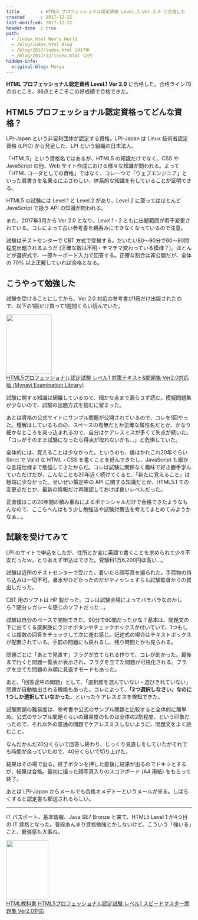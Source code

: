 ```yaml
---
title        : HTML5 プロフェッショナル認定資格 Level.1 Ver 2.0 に合格した
created      : 2017-12-22
last-modified: 2017-12-22
header-date  : true
path:
  - /index.html Neo's World
  - /blog/index.html Blog
  - /blog/2017/index.html 2017年
  - /blog/2017/12/index.html 12月
hidden-info:
  original-blog: Murga
---
```


__HTML プロフェッショナル認定資格 Level.1 Ver 2.0__ に合格した。合格ライン70点のところ、86点とそこそこの好成績で合格できた。

## HTML5 プロフェッショナル認定資格ってどんな資格？

LPI-Japan という非営利団体が認定する資格。LPI-Japan は Linux 技術者認定資格 (LPIC) から発足した、LPI という組織の日本法人。

「HTML5」という資格名ではあるが、HTML5 の知識だけでなく、CSS や JavaScript の他、Web サイト作成における様々な知識が問われる。よって「HTML コーダとしての資格」ではなく、コレ一つで「ウェブエンジニア」といった肩書きを名乗るにふさわしい、体系的な知識を有していることが証明できる。

HTML5 の試験には Level.1 と Level.2 があり、Level.2 に至ってはほとんど JavaScript で扱う API の知識が問われる。

また、2017年3月から Ver 2.0 となり、Level.1・2 ともに出題範囲が若干変更されている。コレによって古い参考書を鵜呑みにできなくなっているので注意。

試験はテストセンターで CBT 方式で受験する。だいたい80〜90分で60〜80問程度出題されるようだ (正確な数は不明・チマチマ変わっている模様？)。ほとんどが選択式で、一部キーボード入力で回答する。正確な割合は非公開だが、全体の 70% 以上正解していれば合格となる。

## こうやって勉強した

試験を受けることにしてから、Ver 2.0 対応の参考書が1冊だけ出版されたので、以下の1冊だけ買って1週間くらい読んでいた。

<div class="ad-amazon">
  <div class="ad-amazon-image">
    <a href="https://www.amazon.co.jp/dp/4839962677?tag=neos21-22&amp;linkCode=osi&amp;th=1&amp;psc=1">
      <img src="https://m.media-amazon.com/images/I/51enLiEOnXL._SL160_.jpg" width="124" height="160">
    </a>
  </div>
  <div class="ad-amazon-info">
    <div class="ad-amazon-title">
      <a href="https://www.amazon.co.jp/dp/4839962677?tag=neos21-22&amp;linkCode=osi&amp;th=1&amp;psc=1">HTML5プロフェッショナル認定試験 レベル1 対策テキスト&amp;問題集 Ver2.0対応版 (Mynavi Examination Library)</a>
    </div>
  </div>
</div>

試験に関する知識は網羅しているので、細かな点まで漏らさず読む。模擬問題集が少ないので、試験の出題方式を掴むに留まった。

あとは資格の公式サイトにサンプル問題が公開されているので、コレを1回やった。理解はしているものの、スペースの有無だとか正確な属性名だとか、かなり細かなところを突っ込まれるので、自分はケアレスミスが多くて失点が続いた。「コレがそのまま試験になったら得点が取れないかも…」と危惧していた。

全体的には、覚えることは少なかった。というのも、僕はかれこれ20年ぐらい Strict で Valid な HTML・CSS を書くことを好んできたし、JavaScript も細かな言語仕様まで勉強してきたからだ。コレは試験に関係なく趣味で好き勝手学んでいただけだが、こんなことも20年近く続けてくると、「新たに覚えること」は極端に少なかった。せいぜい策定中の API に関する知識だとか、HTML5.1 での変更点だとか、最新の情報だけ再確認しておけば良いレベルだった。

正直僕はこの20年間の積み重ねによるポテンシャルだけで合格できたようなもんなので、ここらへんはもう少し勉強法や試験対策法を考えてまとめてみようかなぁ…。

## 試験を受けてみて

LPI のサイトで申込をしたが、住所とか変に英語で書くことを求められて少々不安だったｗ。とりあえず申込はできた。受験料1万6,200円は高い…。

試験は近所のテストセンターで受けた。着いたら顔写真を撮られた。手荷物の持ち込みは一切不可。鼻水がひどかったのだがティッシュすらも試験監督からの貸出しだった。

CBT 用のソフトは HP 製だった。コレは試験会場によってバラバラなのかしら？随分レガシーな感じのソフトだった…。

試験は自分のペースで開始できた。90分で60問だったかな？基本は、問題文の下に出てくる選択肢にラジオボタンやチェックボックスが付いていて、1つもしくは複数の回答をチェックして次に進む感じ。記述式の場合はテキストボックスが配置されている。手前の問題にも戻れるし、残り時間とかも見られる。

問題ごとに「あとで見直す」フラグが立てられる作りで、コレが助かった。最後まで行くと問題一覧表が表示され、フラグを立てた問題が可視化される。フラグを立てた問題のみ順に見返すモードもあった。

あと、「回答途中の問題」として、「選択肢を選んでいない・選びきれていない」問題が自動抽出される機能もあった。コレによって、__「2つ選択しなさい」なのに1つしか選択していなかった__、といったケアレスミスを検知できた。

試験問題の難易度は、参考書や公式のサンプル問題と比較すると全体的に簡単め。公式のサンプル問題ぐらいの難易度のものは全体の2割程度、という印象だったので、それ以外の普通の問題でケアレスミスしないように、問題文をよく読むこと。

なんだかんだ20分くらいで回答し終わり、じっくり見直しをしていたがそれでも時間が余っていたので、40分くらいで切り上げた。

結果はその場で出る。終了ボタンを押した直後に結果が出るのでドキッとするが、結果は合格。最初に撮った顔写真入りのスコアボード (A4 用紙) をもらって終了。

あとは LPI-Japan からメールでも合格オメデトーというメールが来る。しばらくすると認定書も郵送されるらしい。

---

IT パスポート、基本情報、Java SE7 Bronze と来て、HTML5 Level 1 が4つ目の IT 資格となった。普段あんまり資格勉強とかしないけど、こういう「強いる」こと、緊張感も大事ね。

<div class="ad-amazon">
  <div class="ad-amazon-image">
    <a href="https://www.amazon.co.jp/dp/479815461X?tag=neos21-22&amp;linkCode=osi&amp;th=1&amp;psc=1">
      <img src="https://m.media-amazon.com/images/I/51OxTupmsDL._SL160_.jpg" width="114" height="160">
    </a>
  </div>
  <div class="ad-amazon-info">
    <div class="ad-amazon-title">
      <a href="https://www.amazon.co.jp/dp/479815461X?tag=neos21-22&amp;linkCode=osi&amp;th=1&amp;psc=1">HTML教科書 HTML5プロフェッショナル認定試験 レベル1 スピードマスター問題集 Ver2.0対応</a>
    </div>
  </div>
</div>
